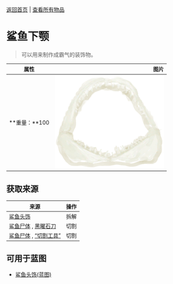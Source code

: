 [返回首页](index.md)   |  [查看所有物品](object.md)
# 鲨鱼下颚  
> 可以用来制作成霸气的装饰物。  
  
  属性  |   图片   
 ----  |  ----:   
 **重量：**100  |  ![](Sprite/SharkJaws.png)   
  
## 获取来源  
来源  |  操作  
----  |  ----  
[鲨鱼头饰](SharkHeadpiece.md)  |  拆解  
[鲨鱼尸体](SharkCarcass.md) , [黑曜石刀](KnifeObsidian.md)  |  切割  
[鲨鱼尸体](SharkCarcass.md) , [“切割工具”](tag_Cutter.md)  |  切割  
## 可用于蓝图  
- [鲨鱼头饰(蓝图)](Bp_SharkHeadpiece.md)  
  
  
